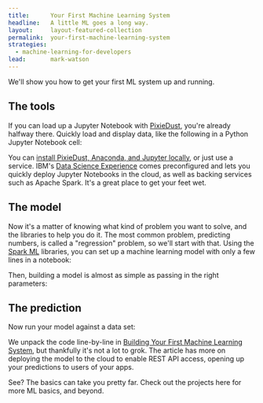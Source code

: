 ```yaml
---
title:      Your First Machine Learning System
headline:   A little ML goes a long way.
layout:     layout-featured-collection
permalink:  your-first-machine-learning-system
strategies: 
  - machine-learning-for-developers
lead:       mark-watson
---
```


We'll show you how to get your first ML system up and running.

## The tools

If you can load up a Jupyter Notebook with [PixieDust](/pixiedust-for-jupyter), you're already halfway there. Quickly load and display data, like the following in a Python Jupyter Notebook cell:

<script src="https://gist.github.com/mikebroberg/a8771513efceda07f0b7cb8a5c39f5fe.js"></script>

You can [install PixieDust, Anaconda, and Jupyter locally](https://ibm-watson-data-lab.github.io/pixiedust/install.html), or just use a service. IBM's [Data Science Experience](https://datascience.ibm.com/) comes preconfigured and lets you quickly deploy Jupyter Notebooks in the cloud, as well as backing services such as Apache Spark. It's a great place to get your feet wet.

## The model

Now it's a matter of knowing what kind of problem you want to solve, and the libraries to help you do it. The most common problem, predicting numbers, is called a "regression" problem, so we'll start with that. Using the [Spark ML](https://spark.apache.org/mllib/) libraries, you can set up a machine learning model with only a few lines in a notebook:

<script src="https://gist.github.com/mikebroberg/ba5efccf64f344805ddd5e9c2257e737.js"></script>

Then, building a model is almost as simple as passing in the right parameters:

<script src="https://gist.github.com/mikebroberg/75b08b0b5c5d7993baa92b3a0df4b173.js"></script>

## The prediction

Now run your model against a data set:

<script src="https://gist.github.com/mikebroberg/692a2e7cb79929677332866437e37d5c.js"></script>

We unpack the code line-by-line in [Building Your First Machine Learning System](https://medium.com/ibm-watson-data-lab/building-your-first-machine-learning-system-b3d9401927b7), but thankfully it's not a lot to grok. The article has more on deploying the model to the cloud to enable REST API access, opening up your predictions to users of your apps.

See? The basics can take you pretty far. Check out the projects here for more ML basics, and beyond.

